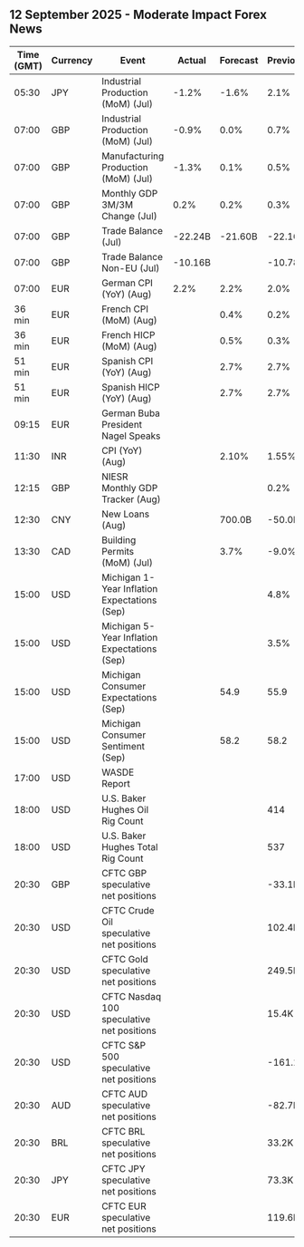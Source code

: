 ## 12 September 2025 - Moderate Impact Forex News

| Time (GMT) | Currency | Event | Actual | Forecast | Previous |
|------|----------|-------|--------|----------|----------|
| 05:30 | JPY | Industrial Production (MoM) (Jul) | -1.2% | -1.6% | 2.1% |
| 07:00 | GBP | Industrial Production (MoM) (Jul) | -0.9% | 0.0% | 0.7% |
| 07:00 | GBP | Manufacturing Production (MoM) (Jul) | -1.3% | 0.1% | 0.5% |
| 07:00 | GBP | Monthly GDP 3M/3M Change (Jul) | 0.2% | 0.2% | 0.3% |
| 07:00 | GBP | Trade Balance (Jul) | -22.24B | -21.60B | -22.16B |
| 07:00 | GBP | Trade Balance Non-EU (Jul) | -10.16B |  | -10.78B |
| 07:00 | EUR | German CPI (YoY) (Aug) | 2.2% | 2.2% | 2.0% |
| 36 min | EUR | French CPI (MoM) (Aug) |  | 0.4% | 0.2% |
| 36 min | EUR | French HICP (MoM) (Aug) |  | 0.5% | 0.3% |
| 51 min | EUR | Spanish CPI (YoY) (Aug) |  | 2.7% | 2.7% |
| 51 min | EUR | Spanish HICP (YoY) (Aug) |  | 2.7% | 2.7% |
| 09:15 | EUR | German Buba President Nagel Speaks |  |  |  |
| 11:30 | INR | CPI (YoY) (Aug) |  | 2.10% | 1.55% |
| 12:15 | GBP | NIESR Monthly GDP Tracker (Aug) |  |  | 0.2% |
| 12:30 | CNY | New Loans (Aug) |  | 700.0B | -50.0B |
| 13:30 | CAD | Building Permits (MoM) (Jul) |  | 3.7% | -9.0% |
| 15:00 | USD | Michigan 1-Year Inflation Expectations (Sep) |  |  | 4.8% |
| 15:00 | USD | Michigan 5-Year Inflation Expectations (Sep) |  |  | 3.5% |
| 15:00 | USD | Michigan Consumer Expectations (Sep) |  | 54.9 | 55.9 |
| 15:00 | USD | Michigan Consumer Sentiment (Sep) |  | 58.2 | 58.2 |
| 17:00 | USD | WASDE Report |  |  |  |
| 18:00 | USD | U.S. Baker Hughes Oil Rig Count |  |  | 414 |
| 18:00 | USD | U.S. Baker Hughes Total Rig Count |  |  | 537 |
| 20:30 | GBP | CFTC GBP speculative net positions |  |  | -33.1K |
| 20:30 | USD | CFTC Crude Oil speculative net positions |  |  | 102.4K |
| 20:30 | USD | CFTC Gold speculative net positions |  |  | 249.5K |
| 20:30 | USD | CFTC Nasdaq 100 speculative net positions |  |  | 15.4K |
| 20:30 | USD | CFTC S&P 500 speculative net positions |  |  | -161.1K |
| 20:30 | AUD | CFTC AUD speculative net positions |  |  | -82.7K |
| 20:30 | BRL | CFTC BRL speculative net positions |  |  | 33.2K |
| 20:30 | JPY | CFTC JPY speculative net positions |  |  | 73.3K |
| 20:30 | EUR | CFTC EUR speculative net positions |  |  | 119.6K |
